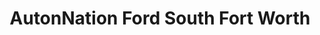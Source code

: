 ---
title: "AutonNation Ford South Fort Worth"
url: /fort-worth/autonnation-ford-south-fort-worth/
shop: Autohaus
---